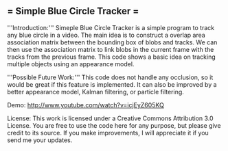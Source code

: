 = Simple Blue Circle Tracker =
----------------------------------------------------------------------------

'''Introduction:'''
Simeple Blue Circle Tracker is a simple program to track any blue circle in 
a video. The main idea is to construct a overlap area association matrix between 
the bounding box of blobs and tracks. We can then use the association matrix 
to link blobs in the current frame with the tracks from the previous frame. 
This code shows a basic idea on tracking multiple objects using an appearance 
model. 

'''Possible Future Work:'''
This code does not handle any occlusion, so it would be great if this feature 
is implemented. It can also be improved by a better appearance model, Kalman 
filtering, or particle filtering.

Demo: 
http://www.youtube.com/watch?v=icjEyZ605KQ

License:
This work is licensed under a Creative Commons Attribution 3.0 License. You 
are free to use the code here for any purpose, but please give credit to its 
source. If you make improvements, I will appreciate it if you send me your 
updates.

